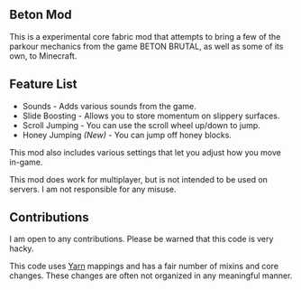 ## Beton Mod

This is a experimental core fabric mod that attempts to bring a few of the parkour mechanics from the game BETON BRUTAL, as well as some of its own, to Minecraft.

## Feature List

- Sounds - Adds various sounds from the game.
- Slide Boosting - Allows you to store momentum on slippery surfaces.
- Scroll Jumping - You can use the scroll wheel up/down to jump.
- Honey Jumping *(New)* - You can jump off honey blocks.

This mod also includes various settings that let you adjust how you move in-game.

This mod does work for multiplayer, but is not intended to be used on servers. I am not responsible for any misuse.

## Contributions

I am open to any contributions. Please be warned that this code is very hacky.

This code uses [Yarn](https://github.com/FabricMC/yarn) mappings and has a fair number of mixins and core changes. These changes are often not organized in any meaningful manner.